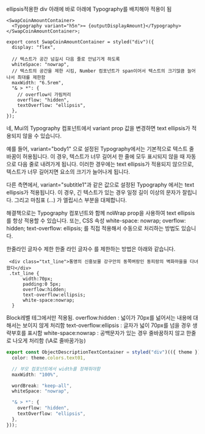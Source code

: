 ellipsis적용한 div 아래에
바로 아래에 Typography를 배치해야 적용이 됨

```tsx
<SwapCoinAmountContainer>
  <Typography variant="h5n">≈ {outputDisplayAmount}</Typography>
</SwapCoinAmountContainer>;

export const SwapCoinAmountContainer = styled("div")({
  display: "flex",

  // 텍스트가 공간 넘길시 다음 줄로 안넘기게 하도록
  whiteSpace: "nowrap",
  // 텍스트의 공간을 제한 시킴, Number 컴포넌트가 span이어서 텍스트의 크기많큼 늘어나서 최대를 제한함
  maxWidth: "6.5rem",
  "& > *": {
    // overflow시 가림처리
    overflow: "hidden",
    textOverflow: "ellipsis",
  },
});
```

네, Mui의 Typography 컴포넌트에서 variant prop 값을 변경하면 text ellipsis가 적용되지 않을 수 있습니다.

예를 들어, variant="body1" 으로 설정된 Typography에서는 기본적으로 텍스트 줄 바꿈이 허용됩니다. 이 경우, 텍스트가 너무 길어서 한 줄에 모두 표시되지 않을 때 자동으로 다음 줄로 내려가게 됩니다. 이러한 경우에는 text ellipsis가 적용되지 않으므로, 텍스트가 너무 길어지면 요소의 크기가 늘어나게 됩니다.

다른 측면에서, variant="subtitle1"과 같은 값으로 설정된 Typography 에서는 text ellipsis가 적용됩니다. 이 경우, 긴 텍스트가 있는 경우 일정 길이 이상의 문자가 잘립니다. 그리고 마침표 (...) 가 엘립시스 부분을 대체합니다.

해결책으로는 Typography 컴포넌트와 함께 noWrap prop을 사용하여 text ellipsis를 항상 적용할 수 있습니다. 또는, CSS 속성 white-space: nowrap; overflow: hidden; text-overflow: ellipsis; 를 직접 적용해서 수동으로 처리하는 방법도 있습니다.

한줄라인 글자수 제한
한줄 라인 글자수 를 제한하는 방법은 아래와 같습니다.

```
 <div class="txt_line">통영의 신흥보물 강구안의 동쪽벼랑인 동피랑의 벽화마을을 다녀왔다</div>
 .txt_line {
      width:70px;
      padding:0 5px;
      overflow:hidden;
      text-overflow:ellipsis;
      white-space:nowrap;
  }
```

Block레벨 테그에서만 적용됨.
overflow:hidden : 넓이가 70px를 넒어서는 내용에 대해서는 보이지 않게 처리함
text-overflow:ellipsis : 글자가 넓이 70px를 넘을 경우 생략부호를 표시함
white-space:nowrap : 공백문자가 있는 경우 줄바꿈하지 않고 한줄로 나오게 처리함 (\A로 줄바꿈가능)

```ts
export const ObjectDescriptionTextContainer = styled("div")(({ theme }) => ({
  color: theme.colors.text01,

  // 부모 컴포넌트에서 width를 정해줘야함
  maxWidth: "100%",

  wordBreak: "keep-all",
  whiteSpace: "nowrap",

  "& > *": {
    overflow: "hidden",
    textOverflow: "ellipsis",
  },
}));
```
